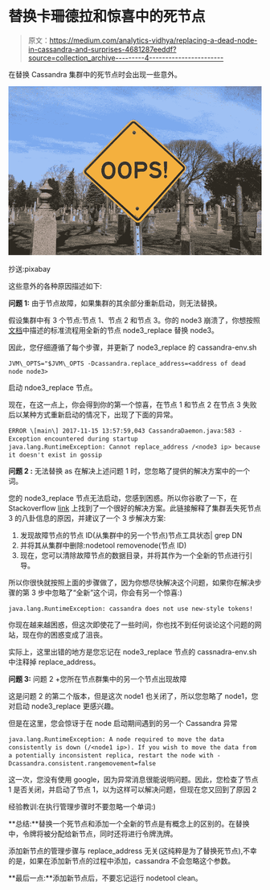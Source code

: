 # 替换卡珊德拉和惊喜中的死节点

> 原文：<https://medium.com/analytics-vidhya/replacing-a-dead-node-in-cassandra-and-surprises-4681287eeddf?source=collection_archive---------4----------------------->

在替换 Cassandra 集群中的死节点时会出现一些意外。

![](img/6dbe9dfc1dd88da0390d2934a52e9fd0.png)

抄送:pixabay

这些意外的各种原因描述如下:

**问题 1:** 由于节点故障，如果集群的其余部分重新启动，则无法替换。

假设集群中有 3 个节点:节点 1、节点 2 和节点 3。你的 node3 崩溃了，你想按照[文档](https://docs.datastax.com/en/archived/cassandra/3.0/cassandra/operations/opsReplaceNode.html)中描述的标准流程用全新的节点 node3_replace 替换 node3。

因此，您仔细遵循了每个步骤，并更新了 node3_replace 的 cassandra-env.sh

```
JVM\_OPTS="$JVM\_OPTS -Dcassandra.replace_address=<address of dead node node3>
```

启动 ndoe3_replace 节点。

现在，在这一点上，你会得到你的第一个惊喜，在节点 1 和节点 2 在节点 3 失败后以某种方式重新启动的情况下，出现了下面的异常。

```
ERROR \[main\] 2017-11-15 13:57:59,043 CassandraDaemon.java:583 - Exception encountered during startup
java.lang.RuntimeException: Cannot replace_address /<node3 ip> because it doesn't exist in gossip
```

**问题 2 :** 无法替换 as 在解决上述问题 1 时，您忽略了提供的解决方案中的一个词。

您的 node3_replace 节点无法启动，您感到困惑。所以你谷歌了一下，在 Stackoverflow [link](https://stackoverflow.com/questions/23982191/cant-replace-dead-cassandra-node-because-it-doesnt-exist-in-gossip) 上找到了一个很好的解决方案。此链接解释了集群丢失死节点 3 的八卦信息的原因，并建议了一个 3 步解决方案:

1.  发现故障节点的节点 ID(从集群中的另一个节点)节点工具状态| grep DN
2.  并将其从集群中删除:nodetool removenode(节点 ID)
3.  现在，您可以清除故障节点的数据目录，并将其作为一个全新的节点进行引导。

所以你很快就按照上面的步骤做了，因为你想尽快解决这个问题，如果你在解决步骤的第 3 步中忽略了“全新”这个词，你会有另一个惊喜:)

```
java.lang.RuntimeException: cassandra does not use new-style tokens!
```

你现在越来越困惑，但这次即使花了一些时间，你也找不到任何谈论这个问题的网站，现在你的困惑变成了沮丧。

实际上，这里出错的地方是您忘记在 node3_replace 节点的 cassnadra-env.sh 中注释掉 replace_address。

**问题 3:** 问题 2 +您所在节点群集中的另一个节点出现故障

这是问题 2 的第二个版本，但是这次 node1 也关闭了，所以您忽略了 node1，您对启动 node3_replace 更感兴趣。

但是在这里，您会惊讶于在 node 启动期间遇到的另一个 Cassandra 异常

```
java.lang.RuntimeException: A node required to move the data consistently is down (/<node1 ip>). If you wish to move the data from a potentially inconsistent replica, restart the node with -Dcassandra.consistent.rangemovement=false
```

这一次，您没有使用 google，因为异常消息很能说明问题。因此，您检查了节点 1 是否关闭，并启动了节点 1，以为这样可以解决问题，但现在您又回到了原因 2

经验教训:在执行管理步骤时不要忽略一个单词:)

**总结:**替换一个死节点和添加一个全新的节点是有概念上的区别的。在替换中，令牌将被分配给新节点，同时还将进行令牌洗牌。

添加新节点的管理步骤与 replace_address 无关(这纯粹是为了替换死节点),不幸的是，如果在添加新节点的过程中添加，cassandra 不会忽略这个参数。

**最后一点:**添加新节点后，不要忘记运行 nodetool clean。